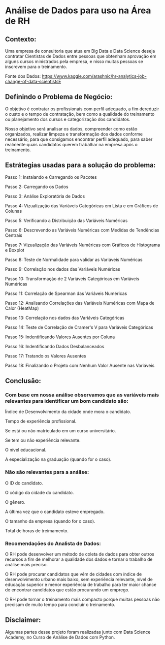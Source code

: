 # Análise de Dados para uso na Área de RH

## Contexto:
Uma empresa de consultoria que atua em Big Data e Data Science deseja contratar Cientistas de Dados entre pessoas que obtenham aprovação em alguns cursos ministrados pela empresa, e nisso muitas pessoas se inscrevem para o treinamento.

Fonte dos Dados: https://www.kaggle.com/arashnic/hr-analytics-job-change-of-data-scientistsE

## Definindo o Problema de Negócio:
O objetivo é contratar os profissionais com perfil adequado, a fim dereduzir o custo e o tempo de contratação, bem como a qualidade do treinamento ou planejamento dos cursos e categorização dos candidatos.

Nosso objetivo será analisar os dados, compreender como estão organizados, realizar limpeza e transformação dos dados conforme necessário, para que consigamos encontrar perfil adequado, para saber realmente quais candidatos querem trabalhar na empresa após o treinamento.

## Estrátegias usadas para a solução do problema:
Passo 1: Instalando e Carregando os Pacotes

Passo 2: Carregando os Dados

Passo 3: Análise Exploratória de Dados

Passo 4: Vizualização das Variáveis Categóricas em Lista e em Gráficos de Colunas

Passo 5: Verificando a Distribuição das Variáveis Numéricas

Passo 6: Descrevendo as Variáveis Numéricas com Medidas de Tendências Centrais

Passo 7: Vizualização das Variáveis Numéricas com Gráficos de Histograma e Boxplot 

Passo 8: Teste de Normalidade para validar as Variáveis Numéricas

Passo 9:  Correlação nos dados das Variáveis Numéricas

Passo 10: Transformação de 2 Variáveis Categóricas em Variáveis Numéricas

Passo 11: Correlação de Spearman das Variáveis Numéricas

Passo 12: Analisando Correlações das Variáveis Numéricas com Mapa de Calor (HeatMap)

Passo 13: Correlação nos dados das Variáveis Categóricas

Passo 14: Teste de Correlação de Cramer's V para Variáveis Categóricas

Passo 15: Indentificando Valores Ausentes por Coluna

Passo 16: Indentificando Dados Desbalanceados

Passo 17: Tratando os Valores Ausentes

Passo 18: Finalizando o Projeto com Nenhum Valor Ausente nas Variáveis.

## Conclusão:

### Com base em nossa análise observamos que as variáveis mais relevantes para identificar um bom candidato são:

Índice de Desenvolvimento da cidade onde mora o candidato.

Tempo de experiência profissional.

Se está ou não matriculado em um curso universitário.

Se tem ou não experiência relevante.

O nível educacional.

A especialização na graduação (quando for o caso).



### Não são relevantes para a análise:

O ID do candidato.

O código da cidade do candidato.

O gênero.

A última vez que o candidato esteve empregado.

O tamanho da empresa (quando for o caso).

Total de horas de treimamento.


### Recomendações do Analista de Dados:

O RH pode desenvolver um método de coleta de dados para obter outros recursos a fim de melhorar a qualidade dos dados e tornar o trabalho de análise mais preciso.

O RH pode procurar candidatos que vêm de cidades com índice de desenvolvimento urbano mais baixo, sem experiência relevante, nível de educação superior e menor experiência de trabalho para ter maior chance de encontrar candidatos que estão procurando um emprego.

O RH pode tornar o treinamento mais compacto porque muitas pessoas não precisam de muito tempo para concluir o treinamento.

## Disclaimer:
Algumas partes desse projeto foram realizadas junto com Data Science Academy, no Curso de Análise de Dados com Python.
